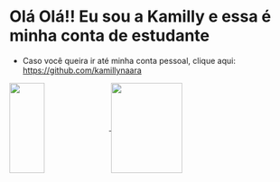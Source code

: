 # Olá Olá!! Eu sou a Kamilly e essa é minha conta de estudante
* Caso você queira ir até minha conta pessoal, clique aqui: <https://github.com/kamillynaara>


<div>
  <a href="https://github.com/kamillynaara/github-readme-stats">
    <img height=160em width=35% align="center" src="https://github-readme-stats.vercel.app/api?username=kamillynaara&theme=dracula" />
  </a>

  <a href="https://github.com/kamillynaara/convoychat">
    <img height=160em width=50% align="center" src="https://github-readme-stats.vercel.app/api/top-langs/?username=kamillynaara&hide_progress=true&theme=dracula&langs_count=8" />
  </a>
</div>


